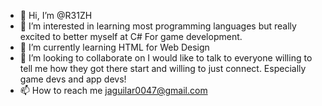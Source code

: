 - 👋 Hi, I’m @R31ZH
- 👀 I’m interested in learning most programming languages but really excited to better myself at C# For game development.
- 🌱 I’m currently learning HTML for Web Design
- 💞️ I’m looking to collaborate on I would like to talk to everyone willing to tell me how they got there start and willing to just connect. Especially game devs and app devs!
- 📫 How to reach me jaguilar0047@gmail.com
<!---
R31ZH/R31ZH is a ✨ special ✨ repository because its `README.md` (this file) appears on your GitHub profile.
You can click the Preview link to take a look at your changes.
--->
